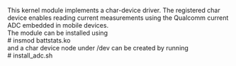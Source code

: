 This kernel module implements a char-device driver. 
The registered char device enables reading current measurements using the Qualcomm current ADC embedded in mobile devices. <br>
The module can be installed using <br>
\# insmod battstats.ko <br>
and a char device node under /dev can be created by running <br>
\# install_adc.sh
